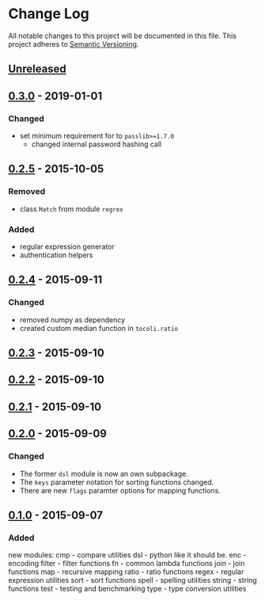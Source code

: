 # Change Log
All notable changes to this project will be documented in this file.
This project adheres to [Semantic Versioning](http://semver.org/).

## [Unreleased][unreleased]

## [0.3.0][0.3.0] - 2019-01-01
### Changed
* set minimum requirement for to `passlib>=1.7.0`
    * changed internal password hashing call

## [0.2.5][0.2.5] - 2015-10-05
### Removed
* class `Match` from module `regrex`

### Added
* regular expression generator
* authentication helpers

## [0.2.4][0.2.4] - 2015-09-11
### Changed
* removed numpy as dependency
* created custom median function in `tocoli.ratio`

## [0.2.3][0.2.3] - 2015-09-10

## [0.2.2][0.2.2] - 2015-09-10

## [0.2.1][0.2.1] - 2015-09-10

## [0.2.0][0.2.0] - 2015-09-09
### Changed
* The former ``dsl`` module is now an own subpackage.
* The `keys` parameter notation for sorting functions changed.
* There are new `flags` paramter options for mapping functions.

## [0.1.0][0.1.0] - 2015-09-07
### Added
new modules:
    cmp - compare utilities
    dsl - python like it should be.
    enc - encoding
    filter - filter functions
    fn - common lambda functions
    join - join functions
    map - recursive mapping
    ratio - ratio functions
    regex - regular expression utilities
    sort - sort functions
    spell - spelling utilities
    string - string functions
    test - testing and benchmarking
    type - type conversion utilities

[unreleased]: https://bitbucket.org/tocoli/tocolib/commits/branch/develop
[0.3.0]: https://bitbucket.org/tocoli/tocolib/commits/tag/0.3.0
[0.2.5]: https://bitbucket.org/tocoli/tocolib/commits/tag/0.2.5
[0.2.4]: https://bitbucket.org/tocoli/tocolib/commits/tag/0.2.4
[0.2.3]: https://bitbucket.org/tocoli/tocolib/commits/tag/0.2.3
[0.2.2]: https://bitbucket.org/tocoli/tocolib/commits/tag/0.2.2
[0.2.1]: https://bitbucket.org/tocoli/tocolib/commits/tag/0.2.1
[0.2.0]: https://bitbucket.org/tocoli/tocolib/commits/tag/0.2.0
[0.1.0]: https://bitbucket.org/tocoli/tocolib/commits/tag/0.1.0
